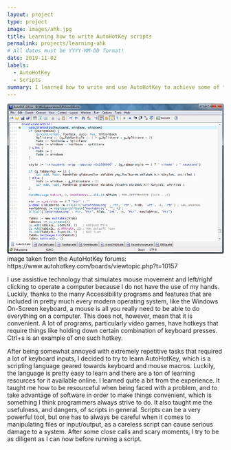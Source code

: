 ```yaml
---
layout: project
type: project
image: images/ahk.jpg
title: Learning how to write AutoHotKey scripts
permalink: projects/learning-ahk
# All dates must be YYYY-MM-DD format!
date: 2019-11-02
labels:
  - AutoHotKey
  - Scripts
summary: I learned how to write and use AutoHotKey to achieve some of the main aspirations of any programmer: Convenience and laziness
---
```


<div class="ui small rounded images">
  <img class="ui image" src="../images/ahk.jpg">
</div>
image taken from the AutoHotKey forums: https://www.autohotkey.com/boards/viewtopic.php?t=10157

I use assistive technology that simulates mouse movement and left/righf clicking to operate a computer because I do not have the use of my hands. Luckily, thanks to the many Accessibility programs and features that are included in pretty much every modern operating system, like the Windows On-Screen keyboard, a mouse is all you really need to be able to do everything on a computer. This does not, however, mean that it is convenient. A lot of programs, particularly video games, have hotkeys that require things like holding down certain combination of keyboard presses. Ctrl+s is an example of one such hotkey. 

After being somewhat annoyed with extremely repetitive tasks that required a lot of keyboard inputs, I decided to try to learn AutoHotKey, which is a scripting language geared towards keyboard and mouse macros. Luckily, the language is pretty easy to learn and there are a ton of learning resources for it available online. I learned quite a bit from the experience. It taught me how to be resourceful when being faced with a problem, and to take advantage of software in order to make things convenient, which is something I think programmers always strive to do. It also taught me the usefulness, and dangers, of scripts in general. Scripts can be a very powerful tool, but one has to always be careful when it comes to manipulating files or input/output, as a careless script can cause serious damage to a system. After some close calls and scary moments, I try to be as diligent as I can now before running a script.
